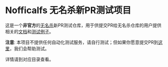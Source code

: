 # Nofficalfs 无名杀新PR测试项目

这是一个**非官方**的[无名杀](https://github.com/libccy/noname)新PR测试仓库，用于供提交PR给无名杀仓库的用户提供相关的[文档](docs)和[测试例子](examples)。

**注意**: 本项目不提供任何自动化测试服务，请自行测试；但如果你愿意提交PR到[这里](https://github.com/nofficalfs/noname)，我们会帮助测试。

详情请到对应目录查看。
